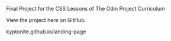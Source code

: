 Final Project for the CSS Lessons of The Odin Project Curriculum

View the project here on GitHub.

kyptonite.github.io/landing-page
